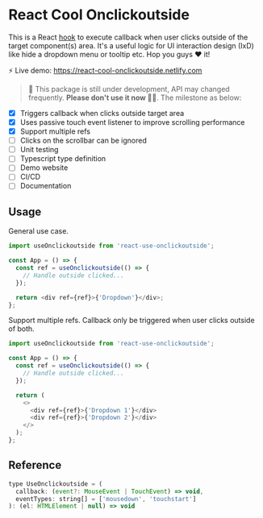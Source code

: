 # React Cool Onclickoutside

This is a React [hook](https://reactjs.org/docs/hooks-custom.html#using-a-custom-hook) to execute callback when user clicks outside of the target component(s) area. It's a useful logic for UI interaction design (IxD) like hide a dropdown menu or tooltip etc. Hop you guys ❤️ it!

⚡️ Live demo: https://react-cool-onclickoutside.netlify.com

> 🚧 This package is still under development, API may changed frequently. **Please don't use it now ✋🏼**. The milestone as below:

- [x] Triggers callback when clicks outside target area
- [x] Uses passive touch event listener to improve scrolling performance
- [x] Support multiple refs
- [ ] Clicks on the scrollbar can be ignored
- [ ] Unit testing
- [ ] Typescript type definition
- [ ] Demo website
- [ ] CI/CD
- [ ] Documentation

## Usage

General use case.

```js
import useOnclickoutside from 'react-use-onclickoutside';

const App = () => {
  const ref = useOnclickoutside(() => {
    // Handle outside clicked...
  });

  return <div ref={ref}>{'Dropdown'}</div>;
};
```

Support multiple refs. Callback only be triggered when user clicks outside of both.

```js
import useOnclickoutside from 'react-use-onclickoutside';

const App = () => {
  const ref = useOnclickoutside(() => {
    // Handle outside clicked...
  });

  return (
    <>
      <div ref={ref}>{'Dropdown 1'}</div>
      <div ref={ref}>{'Dropdown 2'}</div>
    </>
  );
};
```

## Reference

```js
type UseOnclickoutside = (
  callback: (event?: MouseEvent | TouchEvent) => void,
  eventTypes: string[] = ['mousedown', 'touchstart']
): (el: HTMLElement | null) => void
```
